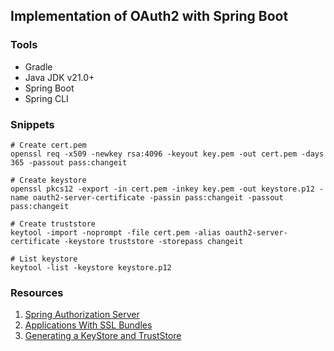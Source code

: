 ## Implementation of OAuth2 with Spring Boot

### Tools

- Gradle
- Java JDK v21.0+
- Spring Boot
- Spring CLI

### Snippets

```
# Create cert.pem
openssl req -x509 -newkey rsa:4096 -keyout key.pem -out cert.pem -days 365 -passout pass:changeit

# Create keystore
openssl pkcs12 -export -in cert.pem -inkey key.pem -out keystore.p12 -name oauth2-server-certificate -passin pass:changeit -passout pass:changeit

# Create truststore
keytool -import -noprompt -file cert.pem -alias oauth2-server-certificate -keystore truststore -storepass changeit

# List keystore
keytool -list -keystore keystore.p12

```

### Resources

1. [Spring Authorization Server](https://docs.spring.io/spring-authorization-server/reference/overview.html)
2. [Applications With SSL Bundles](https://www.baeldung.com/spring-boot-security-ssl-bundles)
3. [Generating a KeyStore and TrustStore](https://docs.oracle.com/cd/E19509-01/820-3503/6nf1il6er/index.html)